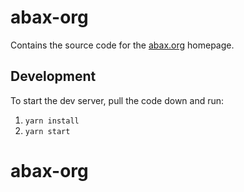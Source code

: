 # abax-org

Contains the source code for the [abax.org](https://abax.org) homepage.

## Development

To start the dev server, pull the code down and run:

1. `yarn install`
1. `yarn start`
# abax-org
